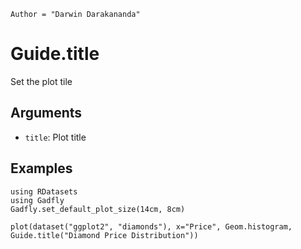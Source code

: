 ```@meta
Author = "Darwin Darakananda"
```

# Guide.title

Set the plot tile

## Arguments
  * `title`: Plot title

## Examples

```@setup 1
using RDatasets
using Gadfly
Gadfly.set_default_plot_size(14cm, 8cm)
```

```@example 1
plot(dataset("ggplot2", "diamonds"), x="Price", Geom.histogram, Guide.title("Diamond Price Distribution"))
```
